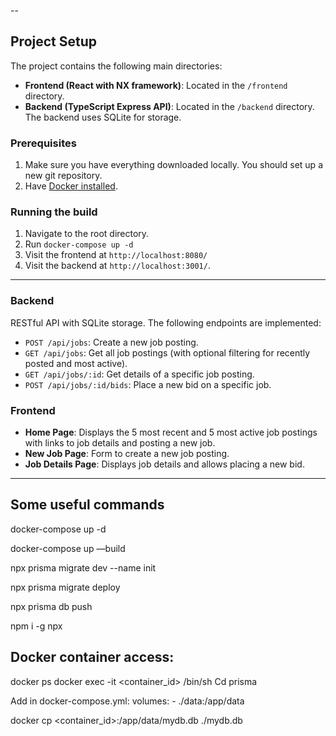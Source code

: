 --

## Project Setup

The project contains the following main directories:

- **Frontend (React with NX framework)**: Located in the `/frontend` directory.
- **Backend (TypeScript Express API)**: Located in the `/backend` directory. The backend uses SQLite for storage.


### Prerequisites

1. Make sure you have everything downloaded locally. You should set up a new git repository.
1. Have [Docker installed](https://www.docker.com/get-started/).

### Running the build

1. Navigate to the root directory.
1. Run `docker-compose up -d`
1. Visit the frontend at `http://localhost:8080/`
1. Visit the backend at `http://localhost:3001/`.

---




### Backend

RESTful API with SQLite storage. The following endpoints are implemented:

- `POST /api/jobs`: Create a new job posting.
- `GET /api/jobs`: Get all job postings (with optional filtering for recently posted and most active).
- `GET /api/jobs/:id`: Get details of a specific job posting.
- `POST /api/jobs/:id/bids`: Place a new bid on a specific job.

### Frontend


- **Home Page**: Displays the 5 most recent and 5 most active job postings with links to job details and posting a new job.
- **New Job Page**: Form to create a new job posting.
- **Job Details Page**: Displays job details and allows placing a new bid.

---



## Some useful commands
docker-compose up -d

docker-compose up —build

npx prisma migrate dev --name init 

npx prisma migrate deploy

npx prisma db push

npm i -g npx


Docker container access:
-----------------------
docker ps
docker exec -it <container_id> /bin/sh
Cd prisma

Add in docker-compose.yml:
volumes: - ./data:/app/data

docker cp <container_id>:/app/data/mydb.db ./mydb.db
